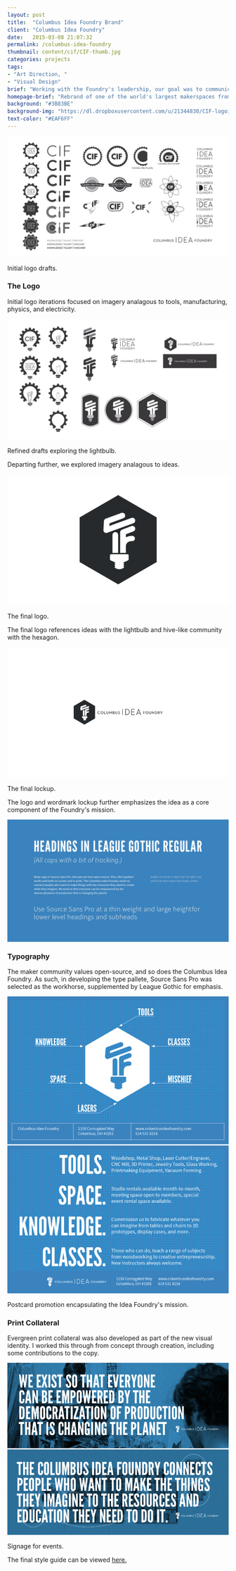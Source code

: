 ```yaml
---
layout: post
title:  "Columbus Idea Foundry Brand"
client: "Columbus Idea Foundry"
date:   2015-03-08 21:07:32
permalink: /columbus-idea-foundry
thumbnail: content/cif/CIF-thumb.jpg
categories: projects
tags:
- "Art Direction, "
- "Visual Design"
brief: "Working with the Foundry's leadership, our goal was to communicate the Foundry's capacity to empower individuals to create whatever they can imagine with the resources and communal knowledge available."
homepage-brief: "Rebrand of one of the world's largest makerspaces from the ground up."
background: "#3B83BE"
background-img: "https://dl.dropboxusercontent.com/u/21344830/CIF-logoiterations_2015-07-09.png"
text-color: "#EAF6FF"
---
```


<section class="post-section">
<img src="/content/cif/CIF-logoiterations-1.jpg" alt="Initial logo drafts." />
<p class="caption">Initial logo drafts.</p>
</section>
<section class="wrapper post-section">
<h3 class="post-subhead">The Logo</h3>
<p>Initial logo iterations focused on imagery analagous to tools, manufacturing, physics, and electricity.</p>
</section>

<section class="post-section__container">
	<div class="wrapper post-section">
		<img src="/content/cif/CIF-logoiterations-2.jpg" alt="Refined drafts exploring the lightbulb." />
		<p class="caption">Refined drafts exploring the lightbulb.</p>
		<p>Departing further, we explored imagery analagous to ideas.</p>
	</div>
</section>

<section class="post-section">
	<img src="/content/cif/CIF-logo-1.jpg" alt="The final logo" />
	<p class="caption">The final logo.</p>
</section>
<section class="wrapper post-section">
	<p>The final logo references ideas with the lightbulb and hive-like community with the hexagon.</p>
</section>

<section class="wrapper post-section omega">
	<img src="/content/cif/CIF-logo-2.jpg" alt="The final lockup">
	<p class="caption">The final lockup.</p>
	<p>The logo and wordmark lockup further emphasizes the idea as a core component of the Foundry's mission.</p>
</section>

<section class="post-section__container" style="background-color: #3B83BE;">
	<div class="wrapper post-section">
		<img src="/content/cif/CIF-Typespec.jpg" alt="">
	</div>
</section>
<section class="wrapper post-section omega">
	<h3 class="post-subhead">Typography</h3>
	<p>The maker community values open-source, and so does the Columbus Idea Foundry. As such, in developing the type pallete, Source Sans Pro was selected as the workhorse, supplemented by League Gothic for emphasis.</p>
</section>

<section class="wrapper post-section">
	<img src="/content/cif/CIF-postcard-1.jpg" alt="General info postcard, front.">
	<img src="/content/cif/CIF-postcard-2.jpg" alt="General info postcard, back.">
	<p class="caption">Postcard promotion encapsulating the Idea Foundry's mission.</p>
	<h3 class="post-subhead">Print Collateral</h3>
	<p>Evergreen print collateral was also developed as part of the new visual identity. I worked this through from concept through creation, including some contributions to the copy.</p>
</section>

<section class="wrapper post-section">
	<img src="/content/cif/CIF_Sign1.jpg" alt="Event signage">
	<img src="/content/cif/CIF_Sign2.jpg" alt="Event signage">
	<p class="caption">Signage for events.</p>
</section>

<section class="wrapper post-section">
	<p>The final style guide can be viewed <a class="post-link post-link--external" href="/content/cif/CIF_StyleGuide_Dec2013_v1.pdf" target="_blank">here.</a></p>
</section>